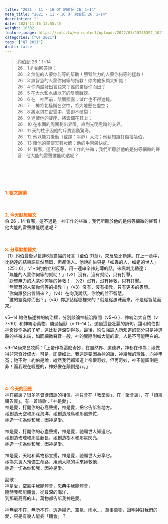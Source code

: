 ```yaml
---
title: "2021 - 11 - 16 QT 約伯記 26：1~14"
meta_title: "2021 - 11 - 16 QT 約伯記 26：1~14"
description: ""
date: 2021-11-16 12:55:45
weight: 10332
feature_image: https://cmtc.tw/wp-content/uploads/2022/03/15235392_10211799862337740_180693556567566654_o-1.webp
categories: ["QT 2021"]
tags: ["QT 2021"]
draft: false
---
```


<blockquote>約伯記 26：1~14<br />
26：1 約伯回答說：<br />
26：2 無能的人蒙你何等的幫助！膀臂無力的人蒙你何等的拯救！<br />
26：3 無智慧的人蒙你何等的指教！你向他多顯大知識！<br />
26：4 你向誰發出言語來？誰的靈從你而出？<br />
26：5 在大水和水族以下的陰魂戰兢。<br />
26：6 在　神面前，陰間顯露；滅亡也不得遮掩。<br />
26：7 　神將北極鋪在空中，將大地懸在虛空；<br />
26：8 將水包在密雲中，雲卻不破裂；<br />
26：9 遮蔽他的寶座，將雲鋪在其上；<br />
26：10 在水面的周圍劃出界限，直到光明黑暗的交界。<br />
26：11 天的柱子因他的斥責震動驚奇。<br />
26：12 他以能力攪動（或譯：平靜）大海；他藉知識打傷拉哈伯，<br />
26：13 藉他的靈使天有妝飾；他的手刺殺快蛇。<br />
26：14 看哪，這不過是　神工作的些微；我們所聽於他的是何等細微的聲音！他大能的雷聲誰能明透呢？</blockquote><br />
&nbsp;<br />
<br />
&nbsp;<br />
<br />
<span style="color: #ff6600;"><strong>1. </strong><strong>經文誦讀</strong></span><br />
<br />
<span style="color: #ff6600;"><strong> </strong></span><br />
<br />
<span style="color: #ff6600;"><strong>2. 今天默想</strong><strong>經文<br />
</strong></span>伯 26：14 看哪，這不過是　神工作的些微；我們所聽於他的是何等細微的聲音！他大能的雷聲誰能明透呢？<br />
<br />
&nbsp;<br />
<br />
<span style="color: #ff6600;"><strong>3. 分享默想經文<br />
</strong></span>（1）約伯最後以長達6章篇幅的發言（至伯 31章），來反駁比勒達。在上一章中，比勒達的結束語雖然簡單，但卻傷人。他說約伯只是「如蟲的人，如蛆的世人」（25：6），v1~4約伯立刻反擊，用一連串辛辣刻薄的話，來諷刺比勒達：<br />
「無能的人蒙你何等的幫助！」（v2）沒有，沒有幫助，只有打擊。<br />
「膀臂無力的人蒙你何等的拯救！」（v2）沒有，沒有拯救，只有打擊。<br />
「無智慧的人蒙你何等的指教！」（v3）沒有，沒有指教，只有更多的愚頑。<br />
「你向誰發出言語來？」（v4）在向我說話，你說的並不智慧。<br />
「誰的靈從你而出？」（v4）你那話從哪裡來的？就是從愚昧而來，不是從智慧而來。<br />
<br />
v5~14 約伯描述神的統治權，分別談論神統治陰間（v5~6 ）、神統治大自然（v 7~10）和神統治萬物、勝過怪獸（v 11~14 ）。透過這些壯麗的詩句，證明約伯對神奇妙作為的了解，遠比勒達深刻得多。最後，約伯強調人所知道的部分只是神道路的些微末端，如同細微聲音一般，神的實際則如大能的雷，人是不可能明白的。<br />
<br />
v9~14康來昌牧師：「上帝作為這麼奇妙，在自然界、道德界，神都在作為；祂做得非常奇妙偉大。可是，即便如此，我還是要因為神的話、神給我的理性，向神申冤；祂不對！約伯是說：縱然我們都知道上帝很奇妙，但再奇妙，神不能顛倒是非！而我現在經歷的，神好像在顛倒是非。」<br />
<br />
&nbsp;<br />
<br />
<span style="color: #ff6600;"><strong>4. 今天的回應<br />
</strong></span>神在那裏？很多基督徒錯誤的相信，神只會在「教堂裏」、在「聚會裏」、在「讀經禱告裏」。有一首詩歌：「神是愛」：<br />
神是愛，打開你的心高聲揚，神是愛，把它告訴各地方。<br />
祂創造天空和那深海洋，祂創造飛鳥和那蜜蜂忙，<br />
祂造一切為你和我，因神是愛。<br />
<br />
神是愛，打開你的心盡聲揚，神是愛，祂願世人知道它。<br />
祂創造玫瑰和那蔓藤長，祂創造樹木和那星閃亮，<br />
祂造一切為你和我，因神是愛。<br />
<br />
神是愛，天地和萬物都宣揚，神是愛，祂願世人分享它。<br />
祂為失喪人預備生命路，用祂大能的手來拯救他，<br />
祂造一切為你和我，因神是愛。<br />
<br />
副歌：<br />
神是愛，空氣中我能體會，恩典中我能體會，<br />
隨時我都能體會，從最深的海洋，<br />
到那最高高的山，萬物都告訴我神是愛。<br />
<br />
神無處不在、無所不在，透過陽光、空氣、雨水…，萬事萬物，證明神對我們的愛，只是有幾人能夠「體會」？<br />
<br />
&nbsp;<br />
<br />
&nbsp;
        